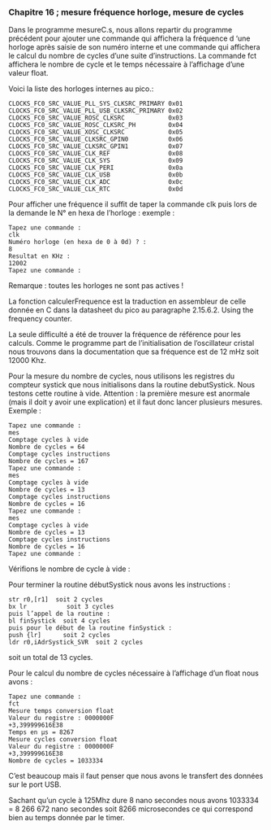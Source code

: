 ### Chapitre 16 ; mesure fréquence horloge, mesure de cycles

Dans le programme mesureC.s, nous allons repartir du programme précédent pour ajouter une commande qui affichera la fréquence d ‘une horloge après saisie de son numéro interne et une commande qui affichera le calcul du nombre de cycles d’une suite d’instructions. 
La commande fct affichera le nombre de cycle et le temps nécessaire à l’affichage d’une valeur float.
 
Voici la liste des horloges internes au pico.:
```
CLOCKS_FC0_SRC_VALUE_PLL_SYS_CLKSRC_PRIMARY 0x01
CLOCKS_FC0_SRC_VALUE_PLL_USB_CLKSRC_PRIMARY 0x02
CLOCKS_FC0_SRC_VALUE_ROSC_CLKSRC            0x03
CLOCKS_FC0_SRC_VALUE_ROSC_CLKSRC_PH         0x04
CLOCKS_FC0_SRC_VALUE_XOSC_CLKSRC            0x05
CLOCKS_FC0_SRC_VALUE_CLKSRC_GPIN0           0x06
CLOCKS_FC0_SRC_VALUE_CLKSRC_GPIN1           0x07
CLOCKS_FC0_SRC_VALUE_CLK_REF                0x08
CLOCKS_FC0_SRC_VALUE_CLK_SYS                0x09
CLOCKS_FC0_SRC_VALUE_CLK_PERI               0x0a
CLOCKS_FC0_SRC_VALUE_CLK_USB                0x0b
CLOCKS_FC0_SRC_VALUE_CLK_ADC                0x0c
CLOCKS_FC0_SRC_VALUE_CLK_RTC                0x0d
```
Pour afficher une fréquence il suffit de taper la commande clk puis lors de la demande le N° en hexa de l’horloge : exemple :
```
Tapez une commande :
clk
Numéro horloge (en hexa de 0 à 0d) ? :
8
Resultat en KHz :
12002
Tapez une commande :
```
Remarque : toutes les horloges ne sont pas actives !

La fonction calculerFrequence est la traduction en assembleur de celle donnée en C dans la datasheet du pico au paragraphe 2.15.6.2. Using the frequency counter.

La seule difficulté a été de trouver la fréquence de référence pour les calculs. Comme le programme part de l’initialisation de l’oscillateur cristal nous trouvons dans la documentation que sa fréquence est de 12 mHz soit 12000 Khz.

Pour la mesure du nombre de cycles, nous utilisons les registres du compteur systick que nous initialisons dans la routine debutSystick. Nous testons cette routine à vide.
Attention : la première mesure est anormale (mais il doit y avoir une explication) et il faut donc lancer plusieurs mesures.
Exemple :
```
Tapez une commande :
mes
Comptage cycles à vide
Nombre de cycles = 64
Comptage cycles instructions
Nombre de cycles = 167
Tapez une commande :
mes
Comptage cycles à vide
Nombre de cycles = 13
Comptage cycles instructions
Nombre de cycles = 16
Tapez une commande :
mes
Comptage cycles à vide
Nombre de cycles = 13
Comptage cycles instructions
Nombre de cycles = 16
Tapez une commande :
```
Vérifions le nombre de cycle à vide :

Pour terminer la routine débutSystick nous avons les instructions :
```
str r0,[r1]  soit 2 cycles
bx lr           soit 3 cycles
puis l’appel de la routine :
bl finSystick  soit 4 cycles
puis pour le début de la routine finSystick :
push {lr]      soit 2 cycles
ldr r0,iAdrSystick_SVR  soit 2 cycles
```
soit un total de 13 cycles.

Pour le calcul du nombre de cycles nécessaire à l’affichage d’un float nous avons :
```
Tapez une commande :
fct
Mesure temps conversion float
Valeur du registre : 0000000F
+3,399999616E38
Temps en µs = 8267
Mesure cycles conversion float
Valeur du registre : 0000000F
+3,399999616E38
Nombre de cycles = 1033334
```
C’est beaucoup mais il faut penser que nous avons le transfert des données sur le port USB.

Sachant qu’un cycle à 125Mhz dure 8 nano secondes nous avons 1033334 = 8 266 672 nano secondes soit 8266 microsecondes ce qui correspond bien au temps donnée par le timer.
